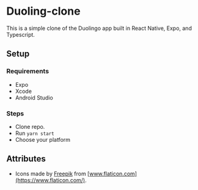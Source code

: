 # Duoling-clone

This is a simple clone of the Duolingo app built in React Native, Expo, and Typescript.

## Setup
### Requirements
- Expo
- Xcode
- Android Studio

### Steps
- Clone repo.
- Run `yarn start`
- Choose your platform

## Attributes

- Icons made by [Freepik](https://www.flaticon.com/authors/freepik) from [www.flaticon.com](https://www.flaticon.com/).
